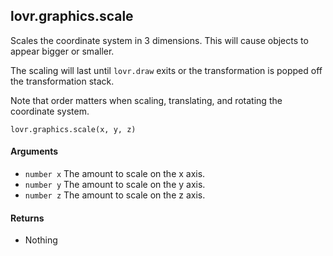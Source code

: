 <!--
category: reference
-->

lovr.graphics.scale
---

Scales the coordinate system in 3 dimensions.  This will cause objects to appear bigger or smaller.

The scaling will last until `lovr.draw` exits or the transformation is popped off the transformation
stack.

Note that order matters when scaling, translating, and rotating the coordinate system.

    lovr.graphics.scale(x, y, z)

#### Arguments

- `number x` The amount to scale on the x axis.
- `number y` The amount to scale on the y axis.
- `number z` The amount to scale on the z axis.

#### Returns

- Nothing
